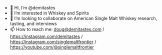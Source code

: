 - 👋 Hi, I’m @demitastes
- 👀 I’m interested in Whiskey and Spirits
- 💞️ I’m looking to collaborate on American Single Malt Whiskey research, tasting, and interviews
- 📫 How to reach me: doug@demitastes.com / https://instagram.com/demitastes / https://instagram.com/singlemaltfrontier / https://youtube.com/@singlemaltfrontier

<!---
demitastes/demitastes is a ✨ special ✨ repository because its `README.md` (this file) appears on your GitHub profile.
You can click the Preview link to take a look at your changes.
--->
